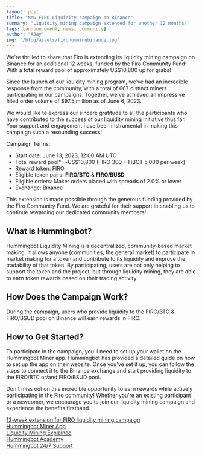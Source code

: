 ```yaml
---
layout: post
title: "New FIRO Liquidity campaign on Binance"
summary: "Liquidity mining campaign extended for another 12 months!"
tags: [announcement, news, community]
author: "AJay"
img: "/blog/assets/firohummingbinance.jpg"
---
```

We're thrilled to share that Firo is extending its liquidity mining campaign on Binance for an additional 12 weeks, funded by the Firo Community Fund! With a total reward pool of approximately US$10,800 up for grabs! 

Since the launch of our liquidity mining program, we've had an incredible response from the community, with a total of 667 distinct miners participating in our campaigns. Together, we've achieved an impressive filled order volume of $97.5 million as of June 6, 2023. 

We would like to express our sincere gratitude to all the participants who have contributed to the success of our liquidity mining initiative thus far. Your support and engagement have been instrumental in making this campaign such a resounding success! 

Campaign Terms: 

* Start date: June 13, 2023, 12:00 AM UTC 
* Total reward pool*: ~US$10,800 (FIRO 300 + HBOT 5,000 per week) 
* Reward token: FIRO 
* Eligible token pairs: **FIRO/BTC** & **FIRO/BUSD** 
* Eligible orders: Maker orders placed with spreads of 2.0% or lower 
* Exchange: Binance 

This extension is made possible through the generous funding provided by the Firo Community Fund. We are grateful for their support in enabling us to continue rewarding our dedicated community members!  

## What is Hummingbot? 

Hummingbot Liquidity Mining is a decentralized, community-based market making. It allows anyone (communities, the general market) to participate in market making for a token and contribute to its liquidity and improve the tradability of that token. By participating, users are not only helping to support the token and the project, but through liquidity mining, they are able to earn token rewards based on their trading activity. 

## How Does the Campaign Work? 

During the campaign, users who provide liquidity to the FIRO/BTC & FIRO/BSUD pool on Binance will earn rewards in FIRO. 

## How to Get Started? 

To participate in the campaign, you'll need to set up your wallet on the Hummingbot Miner app. Hummingbot has provided a detailed guide on how to set up the app on their website. Once you've set it up, you can follow the steps to connect it to the Binance exchange and start providing liquidity to the FIRO/BTC or/and FIRO/BSUD pool. 

Don't miss out on this incredible opportunity to earn rewards while actively participating in the Firo community! Whether you're an existing participant or a newcomer, we encourage you to join our liquidity mining campaign and experience the benefits firsthand. 

[12-week extension for FIRO liquidity mining campaign](https://support.hummingbot.io/hc/en-us/articles/19238251897881-12-week-extension-for-FIRO-liquidity-mining-campaign)  
[Hummingbot Miner App](https://miner.hummingbot.io/)  
[Liquidity Mining Explained](https://support.hummingbot.io/hc/en-us/articles/4402940445465-Liquidity-Mining-Explained)  
[Hummingbot Academy](https://hummingbot.io/academy/)  
[Hummingbot 24/7 Support](https://discord.hummingbot.io/)  
